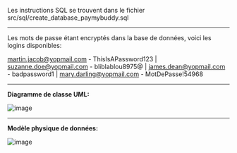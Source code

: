 Les instructions SQL se trouvent dans le fichier src/sql/create_database_paymybuddy.sql

----------------------------------------------------------------------------------------------------

Les mots de passe étant encryptés dans la base de données, voici les logins disponibles:

martin.jacob@yopmail.com - ThisIsAPassword123 |
suzanne.doe@yopmail.com	- bliblablou8975@ |
james.dean@yopmail.com - badpassword1 |
mary.darling@yopmail.com - MotDePasse!54968

----------------------------------------------------------------------------------------------------
**Diagramme de classe UML:** 

![image](https://github.com/user-attachments/assets/a473d52b-9f4d-4d57-bd0a-bb8d590f2f54)


----------------------------------------------------------------------------------------------------
**Modèle physique de données:** 

![image](https://github.com/user-attachments/assets/da6500a1-7acf-4971-b6bb-f6e7ddc045de)

